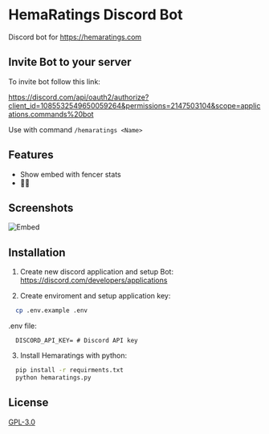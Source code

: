 
# HemaRatings Discord Bot

Discord bot for https://hemaratings.com


## Invite Bot to your server

To invite bot follow this link:

https://discord.com/api/oauth2/authorize?client_id=1085532549650059264&permissions=2147503104&scope=applications.commands%20bot

Use with command `/hemaratings <Name>`


## Features

- Show embed with fencer stats
- 🤷‍♀️


## Screenshots

![Embed](http://dl.bdcode.eu/hemaratings.png)


## Installation

1. Create new discord application and setup Bot:
https://discord.com/developers/applications

2. Create enviroment and setup application key:

```bash
  cp .env.example .env
```

.env file:
```
  DISCORD_API_KEY= # Discord API key
```

3. Install Hemaratings with python:

```bash
  pip install -r requirments.txt  
  python hemaratings.py
```
    
## License

[GPL-3.0](https://choosealicense.com/licenses/gpl-3.0/)


